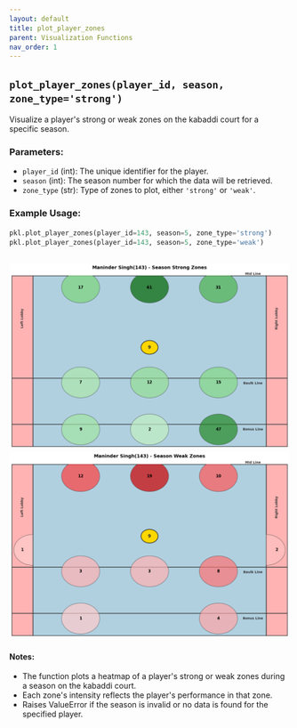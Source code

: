 ```yaml
---
layout: default
title: plot_player_zones
parent: Visualization Functions
nav_order: 1
---
```

## `plot_player_zones(player_id, season, zone_type='strong')`

Visualize a player's strong or weak zones on the kabaddi court for a specific season.

### Parameters:
- `player_id` (int): The unique identifier for the player.
- `season` (int): The season number for which the data will be retrieved.
- `zone_type` (str): Type of zones to plot, either `'strong'` or `'weak'`.

### Example Usage:
```python
pkl.plot_player_zones(player_id=143, season=5, zone_type='strong')
pkl.plot_player_zones(player_id=143, season=5, zone_type='weak')
```
![img.png](../assets/images/plotting-fns-outputs/img.png)
![img_1.png](../assets/images/plotting-fns-outputs/img_1.png)
---
#### Notes:
 - The function plots a heatmap of a player's strong or weak zones during a season on the kabaddi court.
 - Each zone's intensity reflects the player's performance in that zone.
 - Raises ValueError if the season is invalid or no data is found for the specified player.